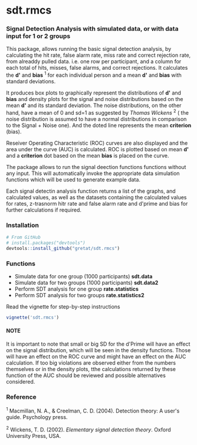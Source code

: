 # sdt.rmcs
### Signal Detection Analysis with simulated data, or with data input for 1 or 2 groups

This package, allows running the basic signal detection analysis, 
by calculating the hit rate, false alarm rate, miss rate and correct rejection rate, from 
alreaddy pulled data. i.e. one row per participant, and a column for each 
total of hits, misses, false alarms, and correct rejections. It calculates 
the **d\'** and **bias** <sup>1</sup> for each individual person and a mean **d\'** and **bias** with standard deviations. 

It produces box plots to graphically represent the distributions of **d\'** and **bias** and density plots
for the signal and noise distributions based on the mean **d\'** and its standard deviation. The noise distributions, 
on the other hand, have a mean of 0 and sd=1 as suggested by  *Thomas Wickens* <sup>2</sup> ( the noise distribution is assumed to 
have a normal distributions in comparison to the Signal + Noise one). And the doted line represents the mean **criterion** (bias). 

Reseiver Operating Characteristic (ROC) curves are also displayed and the area under the curve (AUC) is calculated.
ROC is plotted based on mean **d'** and a **criterion** dot based on the mean **bias** is placed on the curve. 


The package allows to run the signal deection functions functions without any input. This will automatically invoke 
the appropriate data simulation functions which will be used to generate example data. 

Each signal detectin analysis function returns a list of the graphs, and calculated values, as well as the datasets containing the 
calculated values for rates, z-trasnorm hitr rate and false alarm rate and d'prime and bias for further calculations if required. 

### Installation
``` r
# From GitHub
# install.packages("devtools")
devtools::install_github("gretat/sdt.rmcs")
```
### Functions
* Simulate data for one group (1000 participants) **sdt.data**
* Simulate data for two groups (1000 participants) **sdt.data2**
* Perform SDT analysis for one group **rate.statistics**
* Perform SDT analysis for two groups **rate.statistics2**


Read the vignette for step-by-step instructions
``` r
vignette('sdt.rmcs')
```

#### NOTE
It is important to note that small or big SD for the d'Prime will have an effect on the signal distribution, which will be seen in the 
density functions. Those will have an effect on the ROC curve and might have an effect  on the AUC calculation. If too big violations are observed either from the numbers themselves or in the density plots, tthe calculations returned by these function of the AUC should be reviewed and possible alternatives considered.


### Reference
<sup>1</sup> Macmillan, N. A., & Creelman, C. D. (2004). Detection theory: A user's guide. Psychology press.


<sup>2</sup> Wickens, T. D. (2002). *Elementary signal detection theory*. Oxford University Press, USA.
